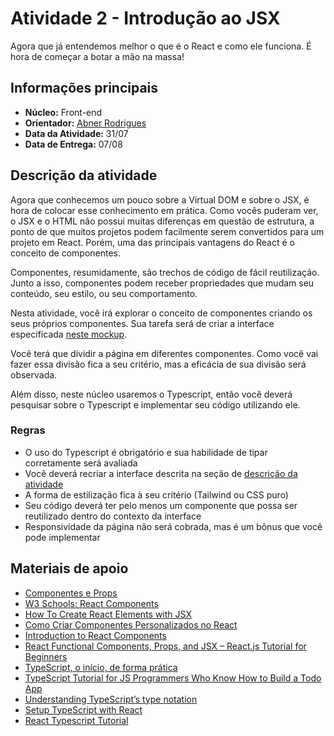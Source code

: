 # Atividade 2 - Introdução ao JSX

Agora que já entendemos melhor o que é o React e como ele funciona. É hora de começar a botar a mão na massa!

## Informações principais

- **Núcleo:** Front-end
- **Orientador:** [Abner Rodrigues](@todomir)
- **Data da Atividade:** 31/07
- **Data de Entrega:** 07/08

## Descrição da atividade

Agora que conhecemos um pouco sobre a Virtual DOM e sobre o JSX, é hora de colocar esse conhecimento em prática. Como vocês puderam ver, o JSX e o HTML não possui muitas diferenças em questão de estrutura, a ponto de que muitos projetos podem facilmente serem convertidos para um projeto em React. Porém, uma das principais vantagens do React é o conceito de componentes.

Componentes, resumidamente, são trechos de código de fácil reutilização. Junto a isso, componentes podem receber propriedades que mudam seu conteúdo, seu estilo, ou seu comportamento.

Nesta atividade, você irá explorar o conceito de componentes criando os seus próprios componentes. Sua tarefa será de criar a interface especificada [neste mockup](https://www.figma.com/file/EYuoE3Vn7D8MKXsXhAehvv/Landing-Page?node-id=0%3A1).

Você terá que dividir a página em diferentes componentes. Como você vai fazer essa divisão fica a seu critério, mas a eficácia de sua divisão será observada.

Além disso, neste núcleo usaremos o Typescript, então você deverá pesquisar sobre o Typescript e implementar seu código utilizando ele.

### Regras

- O uso do Typescript é obrigatório e sua habilidade de tipar corretamente será avaliada
- Você deverá recriar a interface descrita na seção de [descrição da atividade](#descricao-da-atividade)
- A forma de estilização fica à seu critério (Tailwind ou CSS puro)
- Seu código deverá ter pelo menos um componente que possa ser reutilizado dentro do contexto da interface
- Responsividade da página não será cobrada, mas é um bônus que você pode implementar

## Materiais de apoio

- [Componentes e Props](https://pt-br.reactjs.org/docs/components-and-props.html)
- [W3 Schools: React Components](https://www.w3schools.com/react/react_components.asp)
- [How To Create React Elements with JSX](https://www.digitalocean.com/community/tutorials/how-to-create-react-elements-with-jsx)
- [Como Criar Componentes Personalizados no React](https://www.digitalocean.com/community/tutorials/how-to-create-custom-components-in-react-pt)
- [Introduction to React Components](https://www.youtube.com/watch?v=FMl8vXPGqCI)
- [React Functional Components, Props, and JSX – React.js Tutorial for Beginners](https://www.freecodecamp.org/news/react-components-jsx-props-for-beginners/)
- [TypeScript, o início, de forma prática](https://youtu.be/0mYq5LrQN1s)
- [TypeScript Tutorial for JS Programmers Who Know How to Build a Todo App](https://ts.chibicode.com/todo/)
- [Understanding TypeScript’s type notation](https://2ality.com/2018/04/type-notation-typescript.html)
- [Setup TypeScript with React](https://react-typescript-cheatsheet.netlify.app/docs/basic/setup)
- [React Typescript Tutorial](https://youtu.be/Z5iWr6Srsj8)
